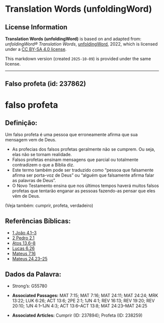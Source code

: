 # Translation Words (unfoldingWord)

## License Information

**Translation Words (unfoldingWord)** is based on and adapted from: _unfoldingWord® Translation Words_, [unfoldingWord](https://unfoldingword.org/utw), 2022, which is licensed under a [CC BY-SA 4.0 license](https://creativecommons.org/licenses/by-sa/4.0/legalcode.en).

This markdown version (created `2025-10-09`) is provided under the same license.



--------------------------------

## Falso profeta (id: 237862)

falso profeta
=============

Definição:
----------

Um falso profeta é uma pessoa que erroneamente afirma que sua mensagem vem de Deus.

* As profecias dos falsos profetas geralmente não se cumprem. Ou seja, elas não se tornam realidade.
* Falsos profetas ensinam mensagens que parcial ou totalmente contradizem o que a Bíblia diz.
* Este termo também pode ser traduzido como “pessoa que falsamente afirma ser porta\-voz de Deus” ou “alguém que falsamente afirma falar as palavras de Deus”.
* O Novo Testamento ensina que nos últimos tempos haverá muitos falsos profetas que tentarão enganar as pessoas fazendo\-as pensar que eles vêm de Deus.

(Veja também: cumprir, profeta, verdadeiro)

Referências Bíblicas:
---------------------

* [1 João 4\.1–3](https://ref.ly/1John4:1-1John4:3)
* [2 Pedro 2\.1](https://ref.ly/2Pet2:1)
* [Atos 13\.6–8](https://ref.ly/Acts13:6-Acts13:8)
* [Lucas 6\.26](https://ref.ly/Luke6:26)
* [Mateus 7\.16](https://ref.ly/Matt7:16)
* [Mateus 24\.23–25](https://ref.ly/Matt24:23-Matt24:25)

Dados da Palavra:
-----------------

* Strong’s: G55780

* **Associated Passages:** MAT 7:15; MAT 7:16; MAT 24:11; MAT 24:24; MRK 13:22; LUK 6:26; ACT 13:6; 2PE 2:1; 1JN 4:1; REV 16:13; REV 19:20; REV 20:10; 1JN 4:1–1JN 4:3; ACT 13:6–ACT 13:8; MAT 24:23–MAT 24:25
* **Associated Articles:** Cumprir (ID: 237894); Profeta (ID: 238259)


